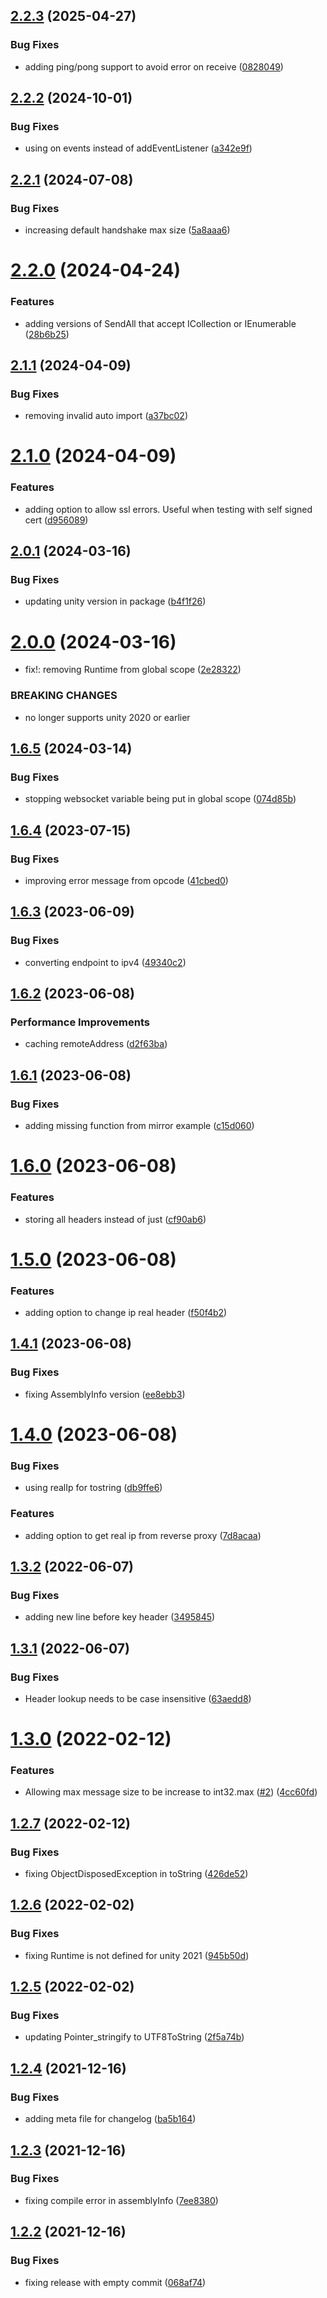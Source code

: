 ## [2.2.3](https://github.com/James-Frowen/SimpleWebTransport/compare/v2.2.2...v2.2.3) (2025-04-27)


### Bug Fixes

* adding ping/pong support to avoid error on receive ([0828049](https://github.com/James-Frowen/SimpleWebTransport/commit/0828049f4c33272047d83916e2f98b483c83f0ec))

## [2.2.2](https://github.com/James-Frowen/SimpleWebTransport/compare/v2.2.1...v2.2.2) (2024-10-01)


### Bug Fixes

* using on events instead of addEventListener ([a342e9f](https://github.com/James-Frowen/SimpleWebTransport/commit/a342e9f5ff4ccd4323af6da812cffc38f744edbd))

## [2.2.1](https://github.com/James-Frowen/SimpleWebTransport/compare/v2.2.0...v2.2.1) (2024-07-08)


### Bug Fixes

* increasing default handshake max size ([5a8aaa6](https://github.com/James-Frowen/SimpleWebTransport/commit/5a8aaa6398181a38d3ac0a0cc14008cc8dd00c32))

# [2.2.0](https://github.com/James-Frowen/SimpleWebTransport/compare/v2.1.1...v2.2.0) (2024-04-24)


### Features

* adding versions of SendAll that accept ICollection or IEnumerable ([28b6b25](https://github.com/James-Frowen/SimpleWebTransport/commit/28b6b25f7c1bf26cef04f5bae25377b485eec1ae))

## [2.1.1](https://github.com/James-Frowen/SimpleWebTransport/compare/v2.1.0...v2.1.1) (2024-04-09)


### Bug Fixes

* removing invalid auto import ([a37bc02](https://github.com/James-Frowen/SimpleWebTransport/commit/a37bc023a5de45cac8740f6e6d62e60b04a25335))

# [2.1.0](https://github.com/James-Frowen/SimpleWebTransport/compare/v2.0.1...v2.1.0) (2024-04-09)


### Features

* adding option to allow ssl errors. Useful when testing with self signed cert ([d956089](https://github.com/James-Frowen/SimpleWebTransport/commit/d9560893c1f8ac2f38a3dd1baf462dea7b42aaff))

## [2.0.1](https://github.com/James-Frowen/SimpleWebTransport/compare/v2.0.0...v2.0.1) (2024-03-16)


### Bug Fixes

* updating unity version in package ([b4f1f26](https://github.com/James-Frowen/SimpleWebTransport/commit/b4f1f260311c431b10221a104bf14a50342cde41))

# [2.0.0](https://github.com/James-Frowen/SimpleWebTransport/compare/v1.6.5...v2.0.0) (2024-03-16)


* fix!: removing Runtime from global scope ([2e28322](https://github.com/James-Frowen/SimpleWebTransport/commit/2e283225e53c8f1a90f7504d11811d501c2f7f2b))


### BREAKING CHANGES

* no longer supports unity 2020 or earlier

## [1.6.5](https://github.com/James-Frowen/SimpleWebTransport/compare/v1.6.4...v1.6.5) (2024-03-14)


### Bug Fixes

* stopping websocket variable being put in global scope ([074d85b](https://github.com/James-Frowen/SimpleWebTransport/commit/074d85b907d3f9d7e303efdda55295ed9be0678f))

## [1.6.4](https://github.com/James-Frowen/SimpleWebTransport/compare/v1.6.3...v1.6.4) (2023-07-15)


### Bug Fixes

* improving error message from opcode ([41cbed0](https://github.com/James-Frowen/SimpleWebTransport/commit/41cbed01932828640dfac2bb3c41f1f583b2af54))

## [1.6.3](https://github.com/James-Frowen/SimpleWebTransport/compare/v1.6.2...v1.6.3) (2023-06-09)


### Bug Fixes

* converting endpoint to ipv4 ([49340c2](https://github.com/James-Frowen/SimpleWebTransport/commit/49340c2bef3a6ee334cb985431dd2ccbfc7c749e))

## [1.6.2](https://github.com/James-Frowen/SimpleWebTransport/compare/v1.6.1...v1.6.2) (2023-06-08)


### Performance Improvements

* caching remoteAddress ([d2f63ba](https://github.com/James-Frowen/SimpleWebTransport/commit/d2f63ba895ab1936eb830a649a5e7a78503f13ed))

## [1.6.1](https://github.com/James-Frowen/SimpleWebTransport/compare/v1.6.0...v1.6.1) (2023-06-08)


### Bug Fixes

* adding missing function from mirror example ([c15d060](https://github.com/James-Frowen/SimpleWebTransport/commit/c15d060be3b4e832649ea9737d3f7975d116a180))

# [1.6.0](https://github.com/James-Frowen/SimpleWebTransport/compare/v1.5.0...v1.6.0) (2023-06-08)


### Features

* storing all headers instead of just ([cf90ab6](https://github.com/James-Frowen/SimpleWebTransport/commit/cf90ab6f30719242e9e93aa7c282d123a08bf423))

# [1.5.0](https://github.com/James-Frowen/SimpleWebTransport/compare/v1.4.1...v1.5.0) (2023-06-08)


### Features

* adding option to change ip real header ([f50f4b2](https://github.com/James-Frowen/SimpleWebTransport/commit/f50f4b2299d36eac30f02b441745b4a4a4242680))

## [1.4.1](https://github.com/James-Frowen/SimpleWebTransport/compare/v1.4.0...v1.4.1) (2023-06-08)


### Bug Fixes

* fixing AssemblyInfo version ([ee8ebb3](https://github.com/James-Frowen/SimpleWebTransport/commit/ee8ebb3ad9608228b69392f52aec99c1cc12848b))

# [1.4.0](https://github.com/James-Frowen/SimpleWebTransport/compare/v1.3.2...v1.4.0) (2023-06-08)


### Bug Fixes

* using realIp for tostring ([db9ffe6](https://github.com/James-Frowen/SimpleWebTransport/commit/db9ffe6d8b5e581b43e5c599610671c6a0efe732))


### Features

* adding option to get real ip from reverse proxy ([7d8acaa](https://github.com/James-Frowen/SimpleWebTransport/commit/7d8acaaf9c2bbc3b09bbc0f11b33463f6a6a3f0d))

## [1.3.2](https://github.com/James-Frowen/SimpleWebTransport/compare/v1.3.1...v1.3.2) (2022-06-07)


### Bug Fixes

* adding new line before key header ([3495845](https://github.com/James-Frowen/SimpleWebTransport/commit/3495845b8c3fa6838f0838660b652302a20b714a))

## [1.3.1](https://github.com/James-Frowen/SimpleWebTransport/compare/v1.3.0...v1.3.1) (2022-06-07)


### Bug Fixes

* Header lookup needs to be case insensitive ([63aedd8](https://github.com/James-Frowen/SimpleWebTransport/commit/63aedd8086b45b30dbbc6039d47a6c59db7aeded))

# [1.3.0](https://github.com/James-Frowen/SimpleWebTransport/compare/v1.2.7...v1.3.0) (2022-02-12)


### Features

* Allowing max message size to be increase to int32.max ([#2](https://github.com/James-Frowen/SimpleWebTransport/issues/2)) ([4cc60fd](https://github.com/James-Frowen/SimpleWebTransport/commit/4cc60fd67f3c65d90ced0e6f9f97d15d0368076d))

## [1.2.7](https://github.com/James-Frowen/SimpleWebTransport/compare/v1.2.6...v1.2.7) (2022-02-12)


### Bug Fixes

* fixing ObjectDisposedException in toString ([426de52](https://github.com/James-Frowen/SimpleWebTransport/commit/426de52ee4e98ac6212713b2b2272e3affb8fc99))

## [1.2.6](https://github.com/James-Frowen/SimpleWebTransport/compare/v1.2.5...v1.2.6) (2022-02-02)


### Bug Fixes

* fixing Runtime is not defined for unity 2021 ([945b50d](https://github.com/James-Frowen/SimpleWebTransport/commit/945b50dbad5b71c43e2bdaa4033f87d3f62c5572))

## [1.2.5](https://github.com/James-Frowen/SimpleWebTransport/compare/v1.2.4...v1.2.5) (2022-02-02)


### Bug Fixes

* updating Pointer_stringify to UTF8ToString ([2f5a74b](https://github.com/James-Frowen/SimpleWebTransport/commit/2f5a74ba10865e934be8d3b54ebfdeb14ca491f6))

## [1.2.4](https://github.com/James-Frowen/SimpleWebTransport/compare/v1.2.3...v1.2.4) (2021-12-16)


### Bug Fixes

* adding meta file for changelog ([ba5b164](https://github.com/James-Frowen/SimpleWebTransport/commit/ba5b1647aa5cc69ca80f5b52c542a9b5ee749c7f))

## [1.2.3](https://github.com/James-Frowen/SimpleWebTransport/compare/v1.2.2...v1.2.3) (2021-12-16)


### Bug Fixes

* fixing compile error in assemblyInfo ([7ee8380](https://github.com/James-Frowen/SimpleWebTransport/commit/7ee8380b4daf34d4e12017de55d8be481690046f))

## [1.2.2](https://github.com/James-Frowen/SimpleWebTransport/compare/v1.2.1...v1.2.2) (2021-12-16)


### Bug Fixes

* fixing release with empty commit ([068af74](https://github.com/James-Frowen/SimpleWebTransport/commit/068af74f7399354081f25181f90fb060b0fa1524))
